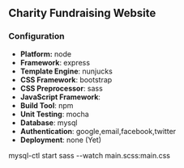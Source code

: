 ## Charity Fundraising Website

### Configuration
- **Platform:** node
- **Framework**: express
- **Template Engine**: nunjucks
- **CSS Framework**: bootstrap
- **CSS Preprocessor**: sass
- **JavaScript Framework**: 
- **Build Tool**: npm
- **Unit Testing**: mocha
- **Database**: mysql
- **Authentication**: google,email,facebook,twitter
- **Deployment**: none (Yet)

mysql-ctl start 
sass --watch main.scss:main.css

